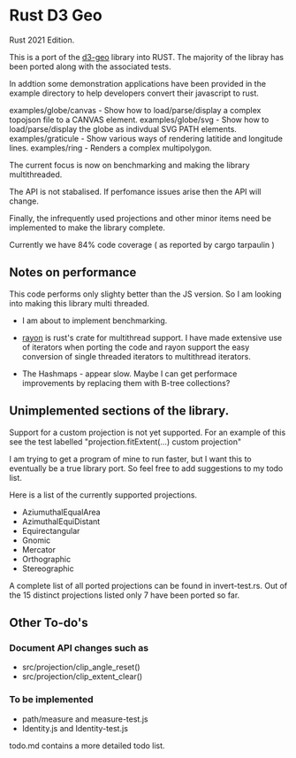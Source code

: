 # Rust D3 Geo
Rust 2021 Edition.

This is a port of the [d3-geo](https://github.com/d3/d3-geo) library into RUST. The majority of the libray has been ported along with the associated tests.

In addtion some demonstration applications have been provided in the example directory to help developers convert their javascript to rust.

examples/globe/canvas - Show how to load/parse/display  a complex topojson file to a CANVAS element.
examples/globe/svg  - Show how to load/parse/display the globe as indivdual SVG PATH elements.
examples/graticule - Show various ways of rendering latitide and longitude lines.
examples/ring - Renders a complex multipolygon.

The current focus is now on benchmarking and making the library multithreaded.

The API is not stabalised. If perfomance issues arise then the API will change.

Finally, the infrequently used projections and other minor items need be implemented to make the library complete.

Currently we have 84% code coverage ( as reported by cargo tarpaulin )


## Notes on performance

This code performs only slighty better than the JS version. So I am looking into making this library multi threaded.

* I am about to implement benchmarking.

* [rayon](https://docs.rs/rayon/latest/rayon/index.html) is rust's crate for multithread support.
I have made extensive use of iterators when porting the code and rayon support the easy conversion of single threaded iterators to multithread iterators.

* The Hashmaps - appear slow.
  Maybe I can get performace improvements by replacing them with B-tree collections?

## Unimplemented sections of the library.

Support for a custom projection is not yet supported.
For an example of this see the test labelled "projection.fitExtent(…) custom projection"

I am trying to get a program of mine to run faster, but I want this to eventually be a true library port. So feel free to add suggestions to my todo list.

Here is a list of the currently supported projections.
* AziumuthalEqualArea
* AzimuthalEquiDistant
* Equirectangular
* Gnomic
* Mercator
* Orthographic
* Stereographic

A complete list of all ported projections can be found in invert-test.rs. Out of the 15 distinct projections listed only 7 have been ported so far.

## Other To-do's

### Document API changes such as
  * src/projection/clip_angle_reset()
  * src/projection/clip_extent_clear()

### To be implemented
  * path/measure and measure-test.js
  * Identity.js and Identity-test.js

todo.md contains a more detailed todo list.
